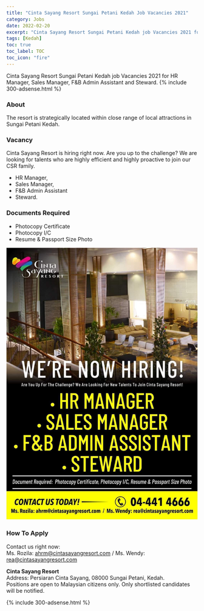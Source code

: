 ```yaml
---
title: "Cinta Sayang Resort Sungai Petani Kedah Job Vacancies 2021" 
category: Jobs 
date: 2022-02-20
excerpt: "Cinta Sayang Resort Sungai Petani Kedah job Vacancies 2021 for HR Manager, Sales Manager, F&B Admin Assistant and Steward" 
tags: [Kedah] 
toc: true 
toc_label: TOC 
toc_icon: "fire" 
--- 
```


Cinta Sayang Resort Sungai Petani Kedah job Vacancies 2021 for HR Manager, Sales Manager, F&B Admin Assistant and Steward.
{% include 300-adsense.html %} 

### About
The resort is strategically located within close range of local attractions in Sungai Petani Kedah.

### Vacancy
Cinta Sayang Resort is hiring right now. Are you up to the challenge? We are looking for talents who are highly efficient and highly proactive to join our CSR family.
- HR Manager, 
- Sales Manager, 
- F&B Admin Assistant 
- Steward.

### Documents Required
- Photocopy Certificate
- Photocopy I/C
- Resume & Passport Size Photo

![Cinta Sayang Resort Jobs Vacancies 2021!](/assets/images/2021-02/cinta-sayang-resort-kedah-vacancies-feb-2021.jpg "Cinta Sayang Resort Jobs Vacancies 2021")

### How To Apply
Contact us right now:<br/>
Ms. Rozila: ahrm@cintasayangresort.com / Ms. Wendy: rea@cintasayangresort.com

**Cinta Sayang Resort** <br/>
Address: Persiaran Cinta Sayang, 08000 Sungai Petani, Kedah.<br/>
Positions are open to Malaysian citizens only. Only shortlisted candidates will be notified.

{% include 300-adsense.html %} 
